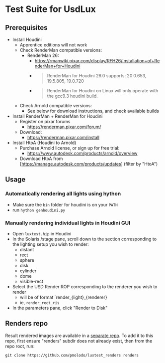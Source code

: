 # Test Suite for UsdLux

## Prerequisites

- Install Houdini
  - Apprentice editions will not work
  - Check RenderMan compatible versions:
    - RenderMan 26:
      - https://rmanwiki.pixar.com/display/RFH26/Installation+of+RenderMan+for+Houdini
      - > RenderMan for Houdini 26.0 supports: 20.0.653, 19.5.805, 19.0.720
      - > RenderMan for Houdini on Linux will only operate with the gcc9.3 houdini build.
  - Check Arnold compatible versions:
    - See below for download instructions, and check available builds
- Install RenderMan + RenderMan for Houdini
  - Register on pixar forums
    - https://renderman.pixar.com/forum/
  - Download:
    - https://renderman.pixar.com/install
- Install HtoA (Houdini to Arnold)
  - Purchase Arnold license, or sign up for free trial:
    - https://www.autodesk.com/products/arnold/overview
  - Download HtoA from [https://manage.autodesk.com/products/updates] (filter by "HtoA")

## Usage

### Automatically rendering all lights using hython
- Make sure the `bin` folder for houdini is on your `PATH`
- run `hython genhoudini.py`

### Manually rendering individual lights in Houdini GUI
- Open `luxtest.hip` in Houdini
- In the Solaris /stage pane, scroll down to the section corresponding to the
  lighting setup you wish to render:
  - distant
  - rect
  - sphere
  - disk
  - cylinder
  - dome
  - visible-rect
- Select the USD Render ROP corresponding to the renderer you wish to render
  - will be of format `render_{light}_{renderer}
  - ie, `render_rect_ris`
- In the parameters pane, click "Render to Disk"

## Renders repo

Result rendered images are available in a
[separate repo](https://github.com/pmolodo/luxtest_renders).  To add it to
this repo, first ensure "renders" subdir does not already exist, then from
the repo root, run:

```shell
git clone https://github.com/pmolodo/luxtest_renders renders
```